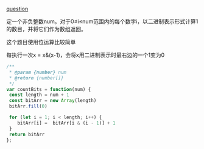 [question](https://leetcode.com/problems/counting-bits)

定一个非负整数num。对于0≤i≤num范围内的每个数字i，以二进制表示形式计算1的数目，并将它们作为数组返回。

这个题目使用位运算比较简单

每执行一次x = x&(x-1)，会将x用二进制表示时最右边的一个1变为0

```js
/**
 * @param {number} num
 * @return {number[]}
 */
var countBits = function(num) {
 const length = num + 1
 const bitArr = new Array(length)
 bitArr.fill(0)

 for (let i = 1; i < length; i++) {
    bitArr[i] =  bitArr[i & (i - 1)] + 1
 }
 return bitArr
};
```
